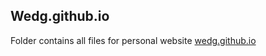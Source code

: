 ## Wedg.github.io
Folder contains all files for personal website [wedg.github.io](https://wedg.github.io)
